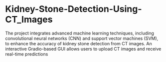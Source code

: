 # Kidney-Stone-Detection-Using-CT_Images
The project integrates advanced machine learning techniques, including convolutional neural networks (CNN) and support vector machines (SVM), to enhance the accuracy of kidney stone detection from CT images. An interactive Gradio-based GUI allows users to upload CT images and receive real-time predictions
